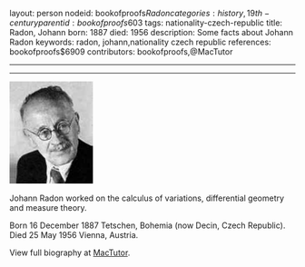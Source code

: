 layout: person
nodeid: bookofproofs$Radon
categories: history,19th-century
parentid: bookofproofs$603
tags: nationality-czech-republic
title: Radon, Johann
born: 1887
died: 1956
description: Some facts about Johann Radon
keywords: radon, johann,nationality czech republic
references: bookofproofs$6909
contributors: bookofproofs,@MacTutor

---


---

![Radon.jpg](https://github.com/bookofproofs/bookofproofs.github.io/blob/main/_sources/_assets/images/portraits/Radon.jpg?raw=true)

Johann Radon worked on the calculus of variations, differential geometry and measure theory.

Born 16 December 1887 Tetschen, Bohemia (now Decin, Czech Republic). Died 25 May 1956 Vienna, Austria.


View full biography at [MacTutor](https://mathshistory.st-andrews.ac.uk/Biographies/Radon/).
